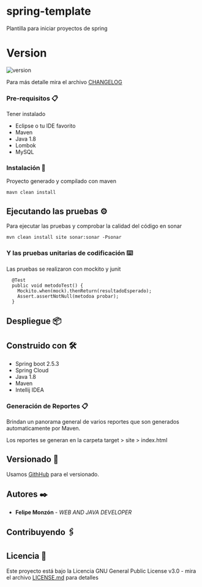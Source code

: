 # spring-template
Plantilla para iniciar proyectos de spring

# Version
![version](https://img.shields.io/badge/version-1.0.0-blue.svg)

Para más detalle mira el archivo [CHANGELOG](CHANGELOG)

### Pre-requisitos 📋
Tener instalado
* Eclipse o tu IDE favorito
* Maven
* Java 1.8
* Lombok
* MySQL

### Instalación 🔧

Proyecto generado y compilado con maven

```
mavn clean install
```

## Ejecutando las pruebas ⚙

Para ejecutar las pruebas y comprobar la calidad del código en sonar

```
mvn clean install site sonar:sonar -Psonar
```

### Y las pruebas unitarias de codificación ⌨️

Las pruebas se realizaron con mockito y junit

```
  @Test
  public void metodoTest() {
    Mockito.when(mock).thenReturn(resultadoEsperado);
    Assert.assertNotNull(metodoa probar);
  }
```

## Despliegue 📦

## Construido con 🛠️

* Spring boot 2.5.3
* Spring Cloud
* Java 1.8
* Maven
* Intellij IDEA

### Generación de Reportes 📋
Brindan un panorama general de varios reportes que son generados automaticamente por Maven.


Los reportes se generan en la carpeta target > site > index.html

## Versionado 📌

Usamos [GithHub](https://github.com/felipemonzon/spring-template) para el versionado.

## Autores ✒️

* **Felipe Monzón** - *WEB AND JAVA DEVELOPER*

## Contribuyendo 🖇


## Licencia 📄

Este proyecto está bajo la Licencia GNU General Public License v3.0 - mira el archivo [LICENSE.md](LICENSE) para detalles